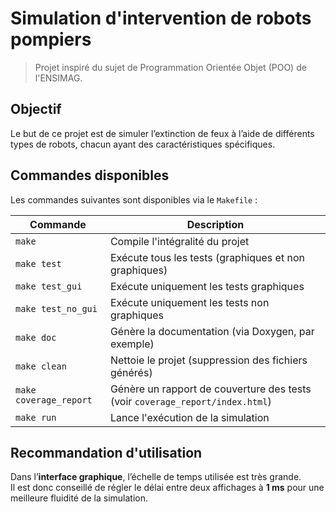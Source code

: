 # Simulation d'intervention de robots pompiers

> Projet inspiré du sujet de Programmation Orientée Objet (POO) de l'ENSIMAG.

## Objectif

Le but de ce projet est de simuler l’extinction de feux à l’aide de différents types de robots, chacun ayant des caractéristiques spécifiques.

## Commandes disponibles

Les commandes suivantes sont disponibles via le `Makefile` :

| Commande              | Description                                                                 |
|-----------------------|-----------------------------------------------------------------------------|
| `make`                | Compile l'intégralité du projet                                              |
| `make test`           | Exécute tous les tests (graphiques et non graphiques)                       |
| `make test_gui`       | Exécute uniquement les tests graphiques                                     |
| `make test_no_gui`    | Exécute uniquement les tests non graphiques                                 |
| `make doc`            | Génère la documentation (via Doxygen, par exemple)                          |
| `make clean`          | Nettoie le projet (suppression des fichiers générés)                        |
| `make coverage_report`| Génère un rapport de couverture des tests (voir `coverage_report/index.html`) |
| `make run`            | Lance l'exécution de la simulation                                           |

## Recommandation d'utilisation

Dans l’**interface graphique**, l’échelle de temps utilisée est très grande.  
Il est donc conseillé de régler le délai entre deux affichages à **1 ms** pour une meilleure fluidité de la simulation.
